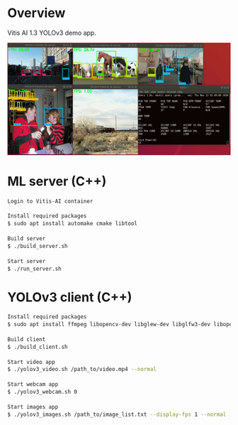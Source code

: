Overview
========

Vitis AI 1.3 YOLOv3 demo app.

![Screencast](doc/img/demo.gif)

ML server (C++)
===============

```bash
Login to Vitis-AI container

Install required packages
$ sudo apt install automake cmake libtool

Build server
$ ./build_server.sh

Start server
$ ./run_server.sh
```

YOLOv3 client (C++)
===================

```bash
Install required packages
$ sudo apt install ffmpeg libopencv-dev libglew-dev libglfw3-dev libopenblas-dev libunwind-dev cmake libxml2-dev

Build client
$ ./build_client.sh

Start video app
$ ./yolov3_video.sh /path_to/video.mp4 --normal

Start webcam app
$ ./yolov3_webcam.sh 0

Start images app
$ ./yolov3_images.sh /path_to/image_list.txt --display-fps 1 --normal
```

